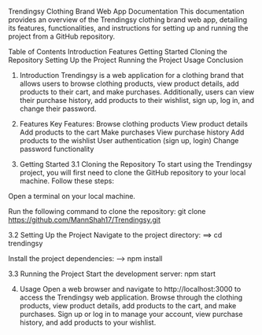 Trendingsy Clothing Brand Web App Documentation
This documentation provides an overview of the Trendingsy clothing brand web app, detailing its features, functionalities, and instructions for setting up and running the project from a GitHub repository.

Table of Contents
Introduction
Features
Getting Started
Cloning the Repository
Setting Up the Project
Running the Project
Usage
Conclusion
1. Introduction
Trendingsy is a web application for a clothing brand that allows users to browse clothing products, view product details, add products to their cart, and make purchases. Additionally, users can view their purchase history, add products to their wishlist, sign up, log in, and change their password.

2. Features
Key Features:
Browse clothing products
View product details
Add products to the cart
Make purchases
View purchase history
Add products to the wishlist
User authentication (sign up, login)
Change password functionality
3. Getting Started
3.1 Cloning the Repository
To start using the Trendingsy project, you will first need to clone the GitHub repository to your local machine. Follow these steps:

Open a terminal on your local machine.

Run the following command to clone the repository:
git clone https://github.com/MannShah17/Trendingsy.git

3.2 Setting Up the Project
Navigate to the project directory:
==> cd trendingsy

Install the project dependencies:
--> npm install

3.3 Running the Project
Start the development server:
npm start

4. Usage
Open a web browser and navigate to http://localhost:3000 to access the Trendingsy web application.
Browse through the clothing products, view product details, add products to the cart, and make purchases.
Sign up or log in to manage your account, view purchase history, and add products to your wishlist.
